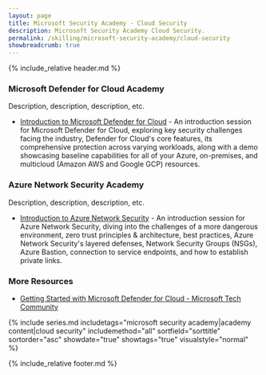 ```yaml
---
layout: page
title: Microsoft Security Academy - Cloud Security
description: Microsoft Security Academy Cloud Security.
permalink: /skilling/microsoft-security-academy/cloud-security
showbreadcrumb: true
---
```


{% include_relative header.md %}


### Microsoft Defender for Cloud Academy
Description, description, description, etc.

* [Introduction to Microsoft Defender for Cloud](https://www.youtube.com/watch?v=SPle4DyJ00A) - An introduction session for Microsoft Defender for Cloud, exploring key security challenges facing the industry, Defender for Cloud's core features, its comprehensive protection across varying workloads, along with a demo showcasing baseline capabilities for all of your Azure, on-premises, and multicloud (Amazon AWS and Google GCP) resources.


### Azure Network Security Academy 
Description, description, description, etc.

* [Introduction to Azure Network Security](https://www.youtube.com/watch?v=7ZThupBuRZw) - An introduction session for Azure Network Security, diving into the challenges of a more dangerous environment, zero trust principles & architecture, best practices, Azure Network Security's layered defenses, Network Security Groups (NSGs), Azure Bastion, connection to service endpoints, and how to establish private links.

### More Resources
* [Getting Started with Microsoft Defender for Cloud - Microsoft Tech Community](https://techcommunity.microsoft.com/t5/fasttrack-for-azure/getting-started-with-microsoft-defender-for-cloud/ba-p/3255653)

{% include series.md 
    includetags="microsoft security academy|academy content|cloud security" includemethod="all" 
    sortfield="sorttitle" sortorder="asc" showdate="true" showtags="true"
    visualstyle="normal"
%}

{% include_relative footer.md %}